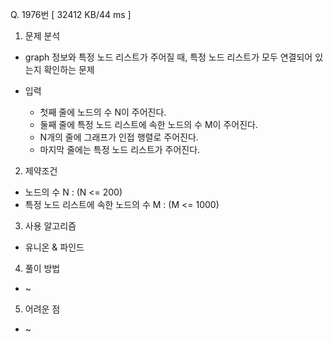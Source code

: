 Q. 1976번 [ 32412 KB/44 ms ]

1. 문제 분석
- graph 정보와 특정 노드 리스트가 주어질 때, 특정 노드 리스트가 모두 연결되어 있는지 확인하는 문제


- 입력
  - 첫째 줄에 노드의 수 N이 주어진다.
  - 둘째 줄에 특정 노드 리스트에 속한 노드의 수 M이 주어진다.
  - N개의 줄에 그래프가 인접 행렬로 주어진다.
  - 마지막 줄에는 특정 노드 리스트가 주어진다.

2. 제약조건
- 노드의 수 N : (N <= 200)
- 특정 노드 리스트에 속한 노드의 수 M : (M <= 1000)

3. 사용 알고리즘
- 유니온 & 파인드

4. 풀이 방법
- ~

5. 어려운 점
- ~